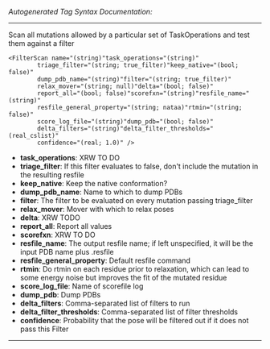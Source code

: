 _Autogenerated Tag Syntax Documentation:_

---
Scan all mutations allowed by a particular set of TaskOperations and test them against a filter

```
<FilterScan name="(string)"task_operations="(string)"
        triage_filter="(string; true_filter)"keep_native="(bool; false)"
        dump_pdb_name="(string)"filter="(string; true_filter)"
        relax_mover="(string; null)"delta="(bool; false)"
        report_all="(bool; false)"scorefxn="(string)"resfile_name="(string)"
        resfile_general_property="(string; nataa)"rtmin="(string; false)"
        score_log_file="(string)"dump_pdb="(bool; false)"
        delta_filters="(string)"delta_filter_thresholds="(real_cslist)"
        confidence="(real; 1.0)" />
```

-   **task_operations**: XRW TO DO
-   **triage_filter**: If this filter evaluates to false, don't include the mutation in the resulting resfile
-   **keep_native**: Keep the native conformation?
-   **dump_pdb_name**: Name to which to dump PDBs
-   **filter**: The filter to be evaluated on every mutation passing triage_filter
-   **relax_mover**: Mover with which to relax poses
-   **delta**: XRW TODO
-   **report_all**: Report all values
-   **scorefxn**: XRW TO DO
-   **resfile_name**: The output resfile name; if left unspecified, it will be the input PDB name plus .resfile
-   **resfile_general_property**: Default resfile command
-   **rtmin**: Do rtmin on each residue prior to relaxation, which can lead to some energy noise but improves the fit of the mutated residue
-   **score_log_file**: Name of scorefile log
-   **dump_pdb**: Dump PDBs
-   **delta_filters**: Comma-separated list of filters to run
-   **delta_filter_thresholds**: Comma-separated list of filter thresholds
-   **confidence**: Probability that the pose will be filtered out if it does not pass this Filter

---
